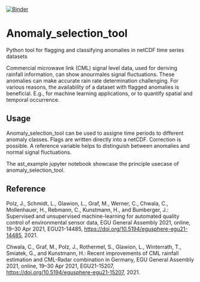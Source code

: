 [![Binder](https://mybinder.org/badge_logo.svg)](https://mybinder.org/v2/gh/LGlawion/anomaly_selection_tool.git/main)

# Anomaly_selection_tool
Python tool for flagging and classifying anomalies in netCDF time series datasets

Commercial microwave link (CML) signal level data, used for deriving rainfall information, 
can show anourmales signal fluctuations.
These anomalies can make accurate rain rate determination challenging.
For various reasons, the availability of a dataset with flagged anomalies is beneficial. 
E.g., for machine learning applications, or to quantify spatial and temporal occurrence.

## Usage

Anomaly_selection_tool can be used to assigne time periods to different anomaly classes. 
Flags are written directly into a netCDF. Correction is possible.
A reference variable helps to distinguish between anomalies and normal signal fluctuations.

The ast_example jupyter notebook showcase the principle usecase of anomaly_selection_tool.

## Reference

 Polz, J., Schmidt, L., Glawion, L., Graf, M., Werner, C., Chwala, C., Mollenhauer, H., Rebmann, C., Kunstmann, H., and Bumberger, J.: Supervised and unsupervised machine-learning for automated quality control of environmental sensor data, EGU General Assembly 2021, online, 19–30 Apr 2021, EGU21-14485, https://doi.org/10.5194/egusphere-egu21-14485, 2021. 
 
 Chwala, C., Graf, M., Polz, J., Rothermel, S., Glawion, L., Winterrath, T., Smiatek, G., and Kunstmann, H.: Recent improvements of CML rainfall estimation and CML-Radar combination in Germany, EGU General Assembly 2021, online, 19–30 Apr 2021, EGU21-15207, https://doi.org/10.5194/egusphere-egu21-15207, 2021. 
